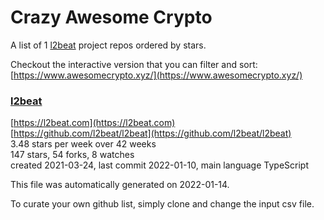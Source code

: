 # Crazy Awesome Crypto
A list of 1 [l2beat](https://github.com/l2beat) project repos ordered by stars.  

Checkout the interactive version that you can filter and sort: 
[https://www.awesomecrypto.xyz/](https://www.awesomecrypto.xyz/)  


### [l2beat](https://github.com/l2beat/l2beat)  
  
[https://l2beat.com](https://l2beat.com)  
[https://github.com/l2beat/l2beat](https://github.com/l2beat/l2beat)  
3.48 stars per week over 42 weeks  
147 stars, 54 forks, 8 watches  
created 2021-03-24, last commit 2022-01-10, main language TypeScript  


This file was automatically generated on 2022-01-14.  

To curate your own github list, simply clone and change the input csv file.  